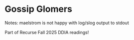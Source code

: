# Gossip Glomers 

Notes: maelstrom is not happy with log/slog output to stdout

Part of Recurse Fall 2025 DDIA readings!
